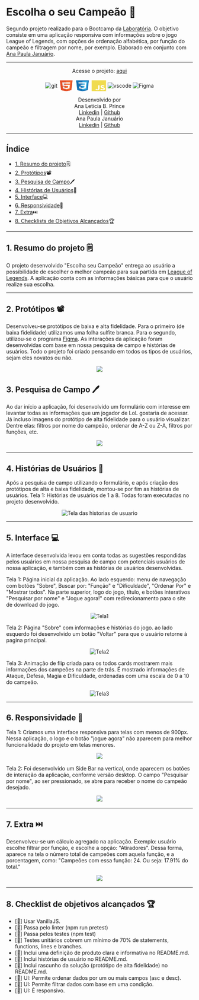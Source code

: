 # Escolha o seu Campeão 🥇

Segundo projeto realizado para o Bootcamp da [Laboratória](https://www.laboratoria.la/br). O objetivo consiste em uma aplicação responsiva com informações sobre o jogo League of Legends, com opções de ordenação alfabética, por função do campeão e filtragem por nome, por exemplo. Elaborado em conjunto com [Ana Paula Januário](https://github.com/paulajanu).

***
<div align="center">
  
  Acesse o projeto: [aqui](https://analeticiabacha.github.io/SAP009-data-lovers/)  
  <br>
  <img align="center" alt="git" height="30" width="40" src="https://cdn.jsdelivr.net/gh/devicons/devicon/icons/git/git-original.svg" />
  <img align="center" alt="Rafa-HTML" height="30" width="40" src="https://raw.githubusercontent.com/devicons/devicon/master/icons/html5/html5-original.svg">
  <img align="center" alt="Rafa-CSS" height="30" width="40" src="https://raw.githubusercontent.com/devicons/devicon/master/icons/css3/css3-original.svg">
  <img align="center" alt="Rafa-Js" height="30" width="40" src="https://raw.githubusercontent.com/devicons/devicon/master/icons/javascript/javascript-plain.svg">
  <img align="center" alt="vscode" height="30" width="40" src="https://cdn.jsdelivr.net/gh/devicons/devicon/icons/vscode/vscode-original.svg" />
  <img align="center" alt="Figma" height="30" width="40" src="https://cdn.jsdelivr.net/gh/devicons/devicon/icons/figma/figma-original.svg" />
  <br>

  Desenvolvido por 
  <br>
  Ana Leticia B. Prince <br> 
  [Linkedin](https://www.linkedin.com/in/analeticiabacha) | [Github](https://github.com/analeticiabacha)
  <br>
  Ana Paula Januário <br>
  [Linkedin](https://www.linkedin.com/in/ana-paula-413517259/) | [Github](https://github.com/paulajanu)
</div>
 
***
## Índice

* [1. Resumo do projeto](#1-resumo-do-projeto)🗒️
* [2. Protótipos](#2-prototipos)📽️
* [3. Pesquisa de Campo](#3-pesquisa-de-campo)🖊️
* [4. Histórias de Usuários](#3-historias-de-usuarios)📌
* [5. Interface](#4-interface)💻
* [6. Responsividade](#4-responsividade)📱
* [7. Extra](#4-extra)⏭️
* [8. Checklists de Objetivos Alcançados](#8-checklist-de-objetivos-alcançados)🏆


***
## 1. Resumo do projeto 🗒️

O projeto desenvolvido "Escolha seu Campeão" entrega ao usuário a possibilidade de escolher o melhor campeão para sua partida em [League of Legends](https://pt.wikipedia.org/wiki/League_of_Legends). A aplicação conta com as informações básicas para que o usuário realize sua escolha.

***
## 2. Protótipos 📽️

Desenvolveu-se protótipos de baixa e alta fidelidade. Para o primeiro (de baixa fidelidade) utilizamos uma folha sulfite branca. Para o segundo, utilizou-se o programa [Figma](www.figma.com). As interações da aplicação foram desenvolvidas com base em nossa pesquisa de campo e histórias de usuários. Todo o projeto foi criado pensando em todos os tipos de usuários, sejam eles novatos ou não.

<div align='center'>
<img src="https://user-images.githubusercontent.com/30864314/218770635-25c7c695-4228-4d06-a019-3e6199d90979.png"/>
</div>

## 3. Pesquisa de Campo 🖊️

Ao dar início a aplicação, foi desenvolvido um formulário com interesse em levantar todas as informações que um jogador de LoL gostaria de acessar. Já incluso imagens do protótipo de alta fidelidade para o usuário visualizar. Dentre elas: filtros por nome do campeão, ordenar de A-Z ou Z-A, filtros por funções, etc.

<div align='center'>
<img src="https://user-images.githubusercontent.com/30864314/218821699-bbdac792-77a6-4e78-bad5-eb8eb33f144a.png"/>
</div> 

***

## 4. Histórias de Usuários 📌
 Após a pesquisa de campo utilizando o formulário, e após criação dos protótipos de alta e baixa fidelidade, montou-se por fim as histórias de usuários.
 Tela 1: Histórias de usuários de 1 a 8. Todas foram executadas no projeto desenvolvido.
 
 <div align='center'>
<img alt="Tela das historias de usuario" src="https://user-images.githubusercontent.com/30864314/218828808-386d4581-5261-473e-8956-c22490368625.png"/>
</div> 
 
 
***

## 5. Interface 💻

A interface desenvolvida levou em conta todas as sugestões respondidas pelos usuários em nossa pesquisa de campo com potenciais usuários de nossa aplicação, e também com as histórias de usuários desenvolvidas.

Tela 1: Página inicial da aplicação. Ao lado esquerdo: menu de navegação com botões "Sobre", Buscar por: "Função" e "Dificuldade", "Ordenar Por" e "Mostrar todos".
Na parte superior, logo do jogo, título, e botões interativos "Pesquisar por nome" e "Jogue agora!" com redirecionamento para o site de download do jogo.
<div align='center'>
<img alt="Tela1" src="https://user-images.githubusercontent.com/30864314/218776209-61077be1-f98c-434f-acf3-fe6cbdf888d3.png"/>
</div> 
 
Tela 2: Página "Sobre" com informações e histórias do jogo. ao lado esquerdo foi desenvolvido um botão "Voltar" para que o usuário retorne à pagina principal.
<div align='center'>
<img alt="Tela2" src="https://user-images.githubusercontent.com/30864314/218776664-a9481f1a-5f50-4994-8cbd-2eb207daad8d.png"/>
</div> 
 
Tela 3: Animação de flip criada para os todos cards mostrarem mais informações dos campeões na parte de trás. É mostrado informações de Ataque, Defesa, Magia e Dificuldade, ordenadas com uma escala de 0 a 10 do campeão.
<div align='center'>
<img alt="Tela3" src="https://user-images.githubusercontent.com/30864314/218809695-e47446dc-08e0-4d44-b1cd-e5843e3604aa.png"/>
</div> 
 
***
## 6. Responsividade 📱
Tela 1: Criamos uma interface responsiva para telas com menos de 900px. Nessa aplicação, o logo e o botão "jogue agora" não aparecem para melhor funcionalidade do projeto em telas menores. 
<div align='center'>
<img src="https://user-images.githubusercontent.com/30864314/218776897-c5b5d5cc-7344-4932-8e6e-3a1030619631.png"/>
</div> 

Tela 2: Foi desenvolvido um Side Bar na vertical, onde aparecem os botões de interação da aplicação, conforme versão desktop. O campo "Pesquisar por nome", ao ser pressionado, se abre para receber o nome do campeão desejado.

<div align='center'>
<img src="https://user-images.githubusercontent.com/30864314/218777226-3bef45cd-9d46-4f3f-bcb5-18ca0d189e4c.png"/>
</div> 

***
## 7. Extra ⏭️

Desenvolveu-se um cálculo agregado na aplicação. Exemplo: usuário escolhe filtrar por função, e escolhe a opção: "Atiradores". Dessa forma, aparece na tela o número total de campeões com aquela função, e a porcentagem, como: "Campeões com essa função: 24. Ou seja: 17.91% do total."
<div align='center'>
<img src="https://user-images.githubusercontent.com/30864314/218814325-3d0c0212-0e3e-4b5b-8d19-bad84889eb7e.png"/>
</div> 

***
## 8. Checklist de objetivos alcançados 🏆 

 - [:star2:] Usar VanillaJS.
 - [:star2:] Passa pelo linter (npm run pretest)
 - [:star2:] Passa pelos testes (npm test)
 - [:star2:] Testes unitários cobrem um mínimo de 70% de statements, functions, lines e branches.
 - [:star2:] Inclui uma definição de produto clara e informativa no README.md.
 - [:star2:] Inclui histórias de usuário no README.md.
 - [:star2:] Inclui rascunho da solução (protótipo de alta fidelidade) no README.md.
 - [:star2:] UI: Permite ordenar dados por um ou mais campos (asc e desc).
 - [:star2:] UI: Permite filtrar dados com base em uma condição.
 - [:star2:] UI: É responsivo.

